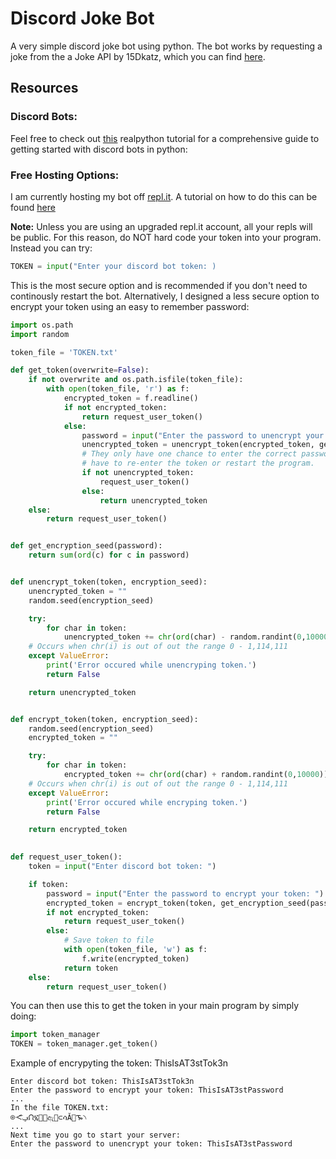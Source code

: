 # Discord Joke Bot

A very simple discord joke bot using python.
The bot works by requesting a joke from the a Joke API by 15Dkatz, which you can find [here](https://github.com/15Dkatz/official_joke_api).

## Resources

### Discord Bots:

Feel free to check out [this](https://realpython.com/how-to-make-a-discord-bot-python/) realpython tutorial for a comprehensive guide to getting started with discord bots in python:

### Free Hosting Options:

I am currently hosting my bot off [repl.it](repl.it). A tutorial on how to do this can be found [here](https://repl.it/talk/learn/Hosting-discordpy-bots-with-replit/11008)

**Note:** Unless you are using an upgraded repl.it account, all your repls will be public. For this reason, do NOT hard code your token into your program. Instead you can try:

```python
TOKEN = input("Enter your discord bot token: )
```
This is the most secure option and is recommended if you don't need to continously restart the bot.
Alternatively, I designed a less secure option to encrypt your token using an easy to remember password:

```python
import os.path
import random

token_file = 'TOKEN.txt'

def get_token(overwrite=False):
    if not overwrite and os.path.isfile(token_file):
        with open(token_file, 'r') as f:
            encrypted_token = f.readline()
            if not encrypted_token:
                return request_user_token()
            else:
                password = input("Enter the password to unencrypt your token: ")
                unencrypted_token = unencrypt_token(encrypted_token, get_encryption_seed(password))
                # They only have one chance to enter the correct password, otherwise they
                # have to re-enter the token or restart the program.
                if not unencrypted_token:
                    request_user_token()
                else:
                    return unencrypted_token
    else:
        return request_user_token()


def get_encryption_seed(password):
    return sum(ord(c) for c in password)


def unencrypt_token(token, encryption_seed):
    unencrypted_token = ""
    random.seed(encryption_seed)

    try:
        for char in token:
            unencrypted_token += chr(ord(char) - random.randint(0,10000))
    # Occurs when chr(i) is out of out the range 0 - 1,114,111
    except ValueError:
        print('Error occured while unencryping token.')
        return False

    return unencrypted_token


def encrypt_token(token, encryption_seed):
    random.seed(encryption_seed)
    encrypted_token = ""

    try:
        for char in token:
            encrypted_token += chr(ord(char) + random.randint(0,10000))
    # Occurs when chr(i) is out of out the range 0 - 1,114,111
    except ValueError:
        print('Error occured while encryping token.')
        return False

    return encrypted_token
    

def request_user_token():
    token = input("Enter discord bot token: ")

    if token:
        password = input("Enter the password to encrypt your token: ")
        encrypted_token = encrypt_token(token, get_encryption_seed(password))
        if not encrypted_token:
            return request_user_token()
        else:
            # Save token to file
            with open(token_file, 'w') as f:
                f.write(encrypted_token)
            return token
    else:
        return request_user_token()
```

You can then use this to get the token in your main program by simply doing:

```python
import token_manager
TOKEN = token_manager.get_token()
```

Example of encrypyting the token: ThisIsAT3stTok3n

```
Enter discord bot token: ThisIsAT3stTok3n
Enter the password to encrypt your token: ThisIsAT3stPassword
...
In the file TOKEN.txt:
⌾ᑄݡ᪱ᙁ፯᣻៻ඇ᣿⊂ሳĂࣂᎏ৲
...
Next time you go to start your server:
Enter the password to unencrypt your token: ThisIsAT3stPassword
```

